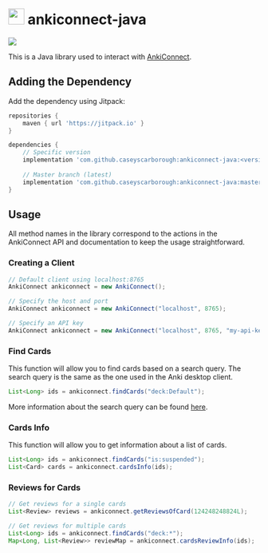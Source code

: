 # <img src="https://imgur.com/ehhdBJl.png" height="32"/> ankiconnect-java

[![](https://github.com/caseyscarborough/ankiconnect-java/actions/workflows/gradle.yml/badge.svg)](https://github.com/caseyscarborough/ankiconnect-java/actions/workflows/gradle.yml)

This is a Java library used to interact with [AnkiConnect](https://foosoft.net/projects/anki-connect/).

## Adding the Dependency

Add the dependency using Jitpack:

```groovy
repositories {
    maven { url 'https://jitpack.io' }
}

dependencies {
    // Specific version
    implementation 'com.github.caseyscarborough:ankiconnect-java:<version>'
    
    // Master branch (latest)
    implementation 'com.github.caseyscarborough:ankiconnect-java:master-SNAPSHOT'
}
```

## Usage

All method names in the library correspond to the actions in the AnkiConnect API and documentation to keep
the usage straightforward.

### Creating a Client

```java
// Default client using localhost:8765
AnkiConnect ankiconnect = new AnkiConnect();

// Specify the host and port
AnkiConnect ankiconnect = new AnkiConnect("localhost", 8765);

// Specify an API key
AnkiConnect ankiconnect = new AnkiConnect("localhost", 8765, "my-api-key");
```

### Find Cards

This function will allow you to find cards based on a search query. The search query is the same as the one used in the Anki desktop client.

```java
List<Long> ids = ankiconnect.findCards("deck:Default");
```

More information about the search query can be found [here](https://docs.ankiweb.net/searching.html).


### Cards Info

This function will allow you to get information about a list of cards.

```java
List<Long> ids = ankiconnect.findCards("is:suspended");
List<Card> cards = ankiconnect.cardsInfo(ids);
```

### Reviews for Cards

```java
// Get reviews for a single cards
List<Review> reviews = ankiconnect.getReviewsOfCard(124248248824L);

// Get reviews for multiple cards
List<Long> ids = ankiconnect.findCards("deck:*");
Map<Long, List<Review>> reviewMap = ankiconnect.cardsReviewInfo(ids);
```
